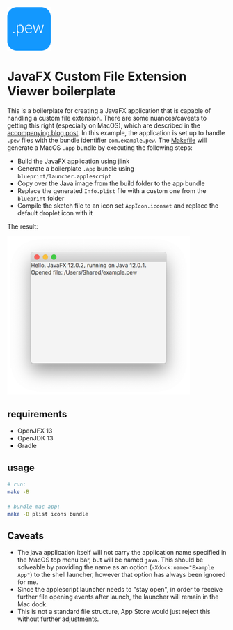 <img src="https://github.com/eschmar/javafx-custom-file-ext-boilerplate/raw/master/src/main/resources/com/example/pew/icon.png" width="100" alt="Boilerplate recognising .pew files.">

# JavaFX Custom File Extension Viewer boilerplate

This is a boilerplate for creating a JavaFX application that is capable of handling a custom file extension. There are some nuances/caveats to getting this right (especially on MacOS), which are described in the [accompanying blog post](https://eschmann.io/posts/javafx-mac). In this example, the application is set up to handle `.pew` files with the bundle identifier `com.example.pew`. The [Makefile](https://github.com/eschmar/javafx-custom-file-ext-boilerplate/blob/master/Makefile) will generate a MacOS `.app` bundle by executing the following steps:

* Build the JavaFX application using jlink
* Generate a boilerplate `.app` bundle using `blueprint/launcher.applescript`
* Copy over the Java image from the build folder to the app bundle
* Replace the generated `Info.plist` file with a custom one from the `blueprint` folder
* Compile the sketch file to an icon set `AppIcon.iconset` and replace the default droplet icon with it

The result:

<img src="https://github.com/eschmar/javafx-custom-file-ext-boilerplate/raw/master/images/javafx-custom-file-extension.png" width="420" style="max-width: 420px;" alt="Boilerplate recognising .pew files.">

## requirements

* OpenJFX 13
* OpenJDK 13
* Gradle

## usage

```sh
# run:
make -B

# bundle mac app:
make -B plist icons bundle
```

## Caveats

* The java application itself will not carry the application name specified in the MacOS top menu bar, but will be named `java`. This should be solveable by providing the name as an option (`-Xdock:name="Example App"`) to the shell launcher, however that option has always been ignored for me.
* Since the applescript launcher needs to "stay open", in order to receive further file opening events after launch, the launcher will remain in the Mac dock.
* This is not a standard file structure, App Store would just reject this without further adjustments.
